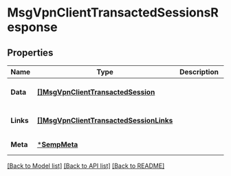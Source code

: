 # MsgVpnClientTransactedSessionsResponse

## Properties
Name | Type | Description | Notes
------------ | ------------- | ------------- | -------------
**Data** | [**[]MsgVpnClientTransactedSession**](MsgVpnClientTransactedSession.md) |  | [optional] [default to null]
**Links** | [**[]MsgVpnClientTransactedSessionLinks**](MsgVpnClientTransactedSessionLinks.md) |  | [optional] [default to null]
**Meta** | [***SempMeta**](SempMeta.md) |  | [default to null]

[[Back to Model list]](../README.md#documentation-for-models) [[Back to API list]](../README.md#documentation-for-api-endpoints) [[Back to README]](../README.md)

